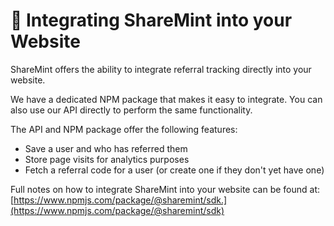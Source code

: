 # 📝 Integrating ShareMint into your Website

ShareMint offers the ability to integrate referral tracking directly into your website.

We have a dedicated NPM package that makes it easy to integrate. You can also use our API directly to perform the same functionality.

The API and NPM package offer the following features:

* Save a user and who has referred them
* Store page visits for analytics purposes
* Fetch a referral code for a user (or create one if they don't yet have one)

Full notes on how to integrate ShareMint into your website can be found at: [https://www.npmjs.com/package/@sharemint/sdk.](https://www.npmjs.com/package/@sharemint/sdk)

